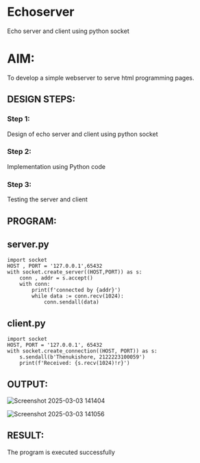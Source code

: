 # Echoserver
Echo server and client using python socket

# AIM:

To develop a simple webserver to serve html programming pages.

## DESIGN STEPS:

### Step 1:

Design of echo server and client using python socket

### Step 2:

Implementation using Python code

### Step 3:

Testing the server and client 

## PROGRAM:

## server.py
```
import socket
HOST , PORT = '127.0.0.1',65432
with socket.create_server((HOST,PORT)) as s:
    conn , addr = s.accept()
    with conn:
        print(f'connected by {addr}')
        while data := conn.recv(1024):
            conn.sendall(data)
```
## client.py
```
import socket
HOST, PORT = '127.0.0.1', 65432
with socket.create_connection((HOST, PORT)) as s:
    s.sendall(b'Thenukishore, 2122223100059')
    print(f'Received: {s.recv(1024)!r}')
```
## OUTPUT:
![Screenshot 2025-03-03 141404](https://github.com/user-attachments/assets/448dfd8a-54b6-4024-a2a2-3ef94eae4808)

![Screenshot 2025-03-03 141056](https://github.com/user-attachments/assets/4a211b8e-b813-4e1f-b00b-d824ff025b81)

## RESULT:
The program is executed successfully
